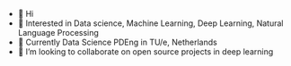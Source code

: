 - 👋 Hi
- 👀 Interested in Data science, Machine Learning, Deep Learning, Natural Language Processing
- 🌱 Currently Data Science PDEng in TU/e, Netherlands
- 💞️ I’m looking to collaborate on open source projects in deep learning


<!---
- 📫 Please reach me out by my email
shivaShahsavari/shivaShahsavari is a ✨ special ✨ repository because its `README.md` (this file) appears on your GitHub profile.
You can click the Preview link to take a look at your changes.
--->
